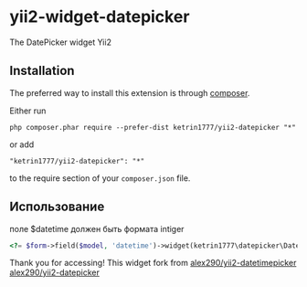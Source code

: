 yii2-widget-datepicker
==========================
The DatePicker widget Yii2

Installation
------------

The preferred way to install this extension is through [composer](http://getcomposer.org/download/).

Either run

```
php composer.phar require --prefer-dist ketrin1777/yii2-datepicker "*"
```

or add

```
"ketrin1777/yii2-datepicker": "*"
```

to the require section of your `composer.json` file.


Использование
-----

поле $datetime должен быть формата intiger

```php
<?= $form->field($model, 'datetime')->widget(ketrin1777\datepicker\Datepicker::className(),[]) ?>```
```
Thank you for accessing! This widget fork from [alex290/yii2-datetimepicker](https://github.com/alex290/yii2-datetimepicker) [alex290/yii2-datepicker](https://github.com/alex290/yii2-datepicker)